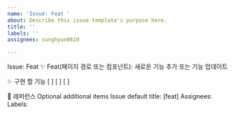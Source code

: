 ```yaml
---
name: 'Issue: Feat '
about: Describe this issue template's purpose here.
title: ''
labels: ''
assignees: sunghyun0610

---
```


Issue: Feat 
✨ Feat(페이지 경로 또는 컴포넌트): 새로운 기능 추가 또는 기능 업데이트

✨ 구현 할 기능
[ ]
[ ]
[ ]

📕 레퍼런스
Optional additional items
Issue default title: [feat]
Assignees:
Labels:
